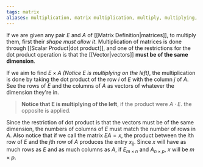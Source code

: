 ```yaml
---
tags: matrix
aliases: multiplication, matrix multiplication, multiply, multiplying, product
---
```

If we are given any pair $E$ and $A$ of [[Matrix Definition|matrices]], to multiply them, first their *shape must allow it*. Multiplication of matrices is done through [[Scalar Product|dot product]], and one of the restrictions for the dot product operation is that the [[Vector|vectors]] **must be of the same dimension**.

If we aim to find $E \times A$ *(Notice E is multiplying on the left)*, the multiplication is done by taking the dot product of the row $i$ of $E$ with the column $j$ of $A$. See the rows of $E$ and the columns of $A$ as vectors of whatever the dimension they're in.

> **Notice that E is multiplying of the left**, if the product were $A\cdot E$. the opposite is applied.

Since the restriction of dot product is that the vectors must be of the same dimension, the numbers of columns of $E$ must match the number of rows in $A$.
Also notice that if we call the matrix $EA = x$, the product between the $i$th row of $E$ and the $j$th row of $A$ produces the entry $x_{ij}$.
Since $x$ will have as much rows as $E$ and as much columns as $A$, if $E_{m \times n}$ and $A_{n \times p}$, $x$ will be $m \times p$.
